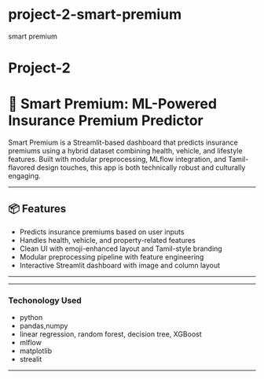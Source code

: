 # project-2-smart-premium
smart premium
# Project-2
# 🚀 Smart Premium: ML-Powered Insurance Premium Predictor


Smart Premium is a Streamlit-based dashboard that predicts insurance premiums using a hybrid dataset combining health, vehicle, and lifestyle features. Built with modular preprocessing, MLflow integration, and Tamil-flavored design touches, this app is both technically robust and culturally engaging.

---

## 📦 Features

- Predicts insurance premiums based on user inputs
- Handles health, vehicle, and property-related features
- Clean UI with emoji-enhanced layout and Tamil-style branding
- Modular preprocessing pipeline with feature engineering
- Interactive Streamlit dashboard with image and column layout

---

---
### Techonology Used

- python 
- pandas,numpy
- linear regression, random forest, decision tree, XGBoost
- mlflow
- matplotlib
- strealit

---
